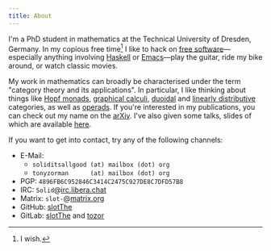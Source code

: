 ```yaml
---
title: About
---
```


I'm a PhD student in mathematics at the Technical University of Dresden,
Germany.  In my copious free time[^1] I like to hack on [free
software]—especially anything involving [Haskell] or [Emacs]—play the
guitar, ride my bike around, or watch classic movies.

My work in mathematics can broadly be characterised under the term
"category theory and its applications".  In particular, I like thinking
about things like [Hopf monads], [graphical calculi], [duoidal] and
[linearly distributive] categories, as well as [operads].  If you're
interested in my publications, you can check out my name on the [arXiv].
I've also given some talks, slides of which are available
[here](./research.html).

If you want to get into contact, try any of the following channels:

+ E-Mail:
  + `soliditsallgood (at) mailbox (dot) org`
  + `tonyzorman      (at) mailbox (dot) org`
+ PGP: `4896FB6C952846C3414C2475C927DE8C7DFD57B8`
+ IRC: `Solid`@[irc.libera.chat](https://libera.chat/)
+ Matrix: `slot-`@[matrix.org](https://matrix.org/)
+ GitHub: [slotThe](https://github.com/slotThe)
+ GitLab: [slotThe](https://gitlab.com/slotThe) and [tozor](https://gitlab.com/tozor)

[Emacs]: https://www.gnu.org/software/emacs/
[Haskell]: https://www.haskell.org/
[Hopf monads]: https://ncatlab.org/nlab/show/Hopf+monad
[arXiv]: https://arxiv.org/search/math?searchtype=author&query=Zorman%2C+T
[duoidal]: https://ncatlab.org/nlab/show/duoidal+category
[free software]: ./free-software.html
[graphical calculi]: https://ncatlab.org/nlab/show/string+diagram
[linearly distributive]: https://ncatlab.org/nlab/show/linearly+distributive+category
[operads]: https://ncatlab.org/nlab/show/string+diagram

[^1]: I wish.
